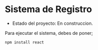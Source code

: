 <h1>Sistema de Registro</h1>

- Estado del proyecto: En construccion.

Para ejecutar el sistema, debes de poner;

```npm install react```
